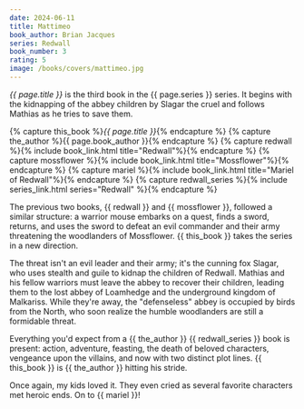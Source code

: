 ```yaml
---
date: 2024-06-11
title: Mattimeo
book_author: Brian Jacques
series: Redwall
book_number: 3
rating: 5
image: /books/covers/mattimeo.jpg
---
```


<cite class="book-title">{{ page.title }}</cite> is the third book in the
<span class="book-series">{{ page.series }}</span> series. It begins with the
kidnapping of the abbey children by Slagar the cruel and follows Mathias as he
tries to save them.

{% capture this_book %}<cite class="book-title">{{ page.title }}</cite>{% endcapture %}
{% capture the_author %}<span class="author-name">{{ page.book_author }}</span>{% endcapture %}
{% capture redwall %}{% include book_link.html title="Redwall"%}{% endcapture %}
{% capture mossflower %}{% include book_link.html title="Mossflower"%}{% endcapture %}
{% capture mariel %}{% include book_link.html title="Mariel of Redwall"%}{% endcapture %}
{% capture redwall_series %}{% include series_link.html series="Redwall" %}{% endcapture %}

The previous two books, {{ redwall }} and {{ mossflower }}, followed a similar
structure: a warrior mouse embarks on a quest, finds a sword, returns, and
uses the sword to defeat an evil commander and their army threatening the
woodlanders of Mossflower. {{ this_book }} takes the series in a new
direction.

The threat isn't an evil leader and their army; it's the cunning fox Slagar,
who uses stealth and guile to kidnap the children of Redwall. Mathias and his
fellow warriors must leave the abbey to recover their children, leading them
to the lost abbey of Loamhedge and the underground kingdom of Malkariss. While
they're away, the "defenseless" abbey is occupied by birds from the North, who
soon realize the humble woodlanders are still a formidable threat.

Everything you'd expect from a {{ the_author }} {{ redwall_series }} book is
present: action, adventure, feasting, the death of beloved characters,
vengeance upon the villains, and now with two distinct plot lines. {{
this_book }} is {{ the_author }} hitting his stride.

Once again, my kids loved it. They even cried as several favorite characters
met heroic ends. On to {{ mariel }}!
